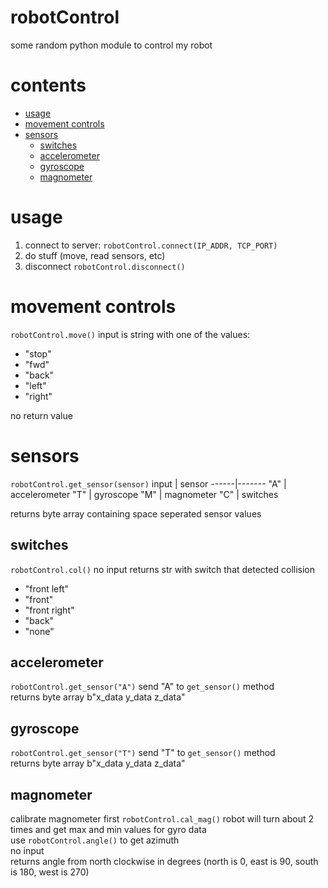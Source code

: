 # robotControl
some random python module to control my robot
# contents
* [usage](./README.md#usage)
* [movement controls](./README.md#movement-controls)
* [sensors](./README.md#sensors)
  * [switches](./README.md#switches)
  * [accelerometer](./README.md#accelerometer)
  * [gyroscope](./README.md#gyroscope)
  * [magnometer](./README.md#magnometer)

# usage
1. connect to server: `robotControl.connect(IP_ADDR, TCP_PORT)`
1. do stuff (move, read sensors, etc)
1. disconnect `robotControl.disconnect()`

# movement controls
`robotControl.move()`
input is string with one of the values: 
* "stop"
* "fwd"
* "back"
* "left"
* "right"  

no return value

# sensors
`robotControl.get_sensor(sensor)`
input | sensor
------|-------
"A" | accelerometer
"T" | gyroscope
"M" | magnometer
"C" | switches  

returns byte array containing space seperated sensor values
## switches
`robotControl.col()`
no input
returns str with switch that detected collision
* "front left"
* "front"
* "front right"
* "back"
* "none"
## accelerometer
`robotControl.get_sensor("A")`
send "A" to `get_sensor()` method  
returns byte array b"x_data y_data z_data" 
## gyroscope
`robotControl.get_sensor("T")`
send "T" to `get_sensor()` method  
returns byte array b"x_data y_data z_data" 
## magnometer
calibrate magnometer first `robotControl.cal_mag()`
robot will turn about 2 times and get max and min values for gyro data  
use `robotControl.angle()` to get azimuth  
no input  
returns angle from north clockwise in degrees (north is 0, east is 90, south is 180, west is 270)  
